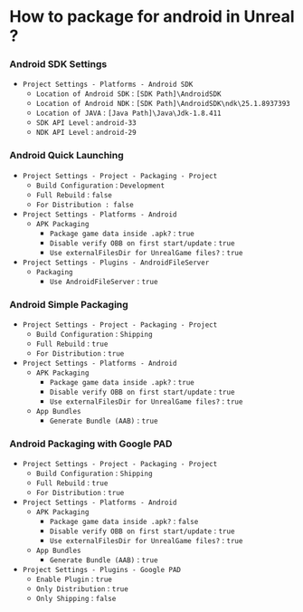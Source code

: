 # How to package for android in Unreal ?

### Android SDK Settings
- `Project Settings - Platforms - Android SDK`
	- `Location of Android SDK` : `[SDK Path]\AndroidSDK`
	- `Location of Android NDK` : `[SDK Path]\AndroidSDK\ndk\25.1.8937393`
	- `Location of JAVA` : `[Java Path]\Java\Jdk-1.8.411`
	- `SDK API Level` : `android-33`
	- `NDK API Level` : `android-29`

### Android Quick Launching
- `Project Settings - Project - Packaging - Project`
	- `Build Configuration` : `Development`
	- `Full Rebuild` : `false`
	- `For Distribution : false`
- `Project Settings - Platforms - Android`
	- `APK Packaging`
		- `Package game data inside .apk?` : `true`
		- `Disable verify OBB on first start/update` : `true`
		- `Use externalFilesDir for UnrealGame files?` : `true`
- `Project Settings - Plugins - AndroidFileServer`
	- `Packaging`
		- `Use AndroidFileServer` : `true`


### Android Simple Packaging
- `Project Settings - Project - Packaging - Project`
	- `Build Configuration` : `Shipping`
	- `Full Rebuild` : `true`
	- `For Distribution` : `true`
- `Project Settings - Platforms - Android`
	- `APK Packaging`
		- `Package game data inside .apk?` : `true`
		- `Disable verify OBB on first start/update` : `true`
		- `Use externalFilesDir for UnrealGame files?` : `true`
	- `App Bundles`
		- `Generate Bundle (AAB)` : `true`

### Android Packaging with Google PAD
- `Project Settings - Project - Packaging - Project`
	- `Build Configuration` : `Shipping`
	- `Full Rebuild` : `true`
	- `For Distribution` : `true`
- `Project Settings - Platforms - Android`
	- `APK Packaging`
		- `Package game data inside .apk?` : `false`
		- `Disable verify OBB on first start/update` : `true`
		- `Use externalFilesDir for UnrealGame files?` : `true`
	- `App Bundles`
		- `Generate Bundle (AAB)` : `true`
- `Project Settings - Plugins - Google PAD`
	- `Enable Plugin` : `true`
	- `Only Distribution` : `true`
	- `Only Shipping` : `false`